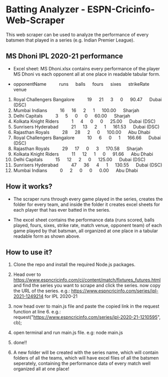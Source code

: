 # Batting Analyzer - ESPN-Cricinfo-Web-Scraper
This web scraper can be used to analyze the performance of every batsmen that played in a series (e.g. Indian Premier League).

## MS Dhoni IPL 2020-21 performance

- Excel sheet: MS Dhoni.xlsx
contains every performance of the player MS Dhoni vs each opponent all at one place in readable tabular form.

- opponentName            &emsp;   &emsp;             runs    &emsp; balls   &emsp;   fours  &emsp;  sixes   &emsp;  strikeRate  &emsp;  venue

1. Royal Challengers Bangalore    &emsp;  &emsp;        19    &emsp;   21   &emsp;      3      &emsp;    0    &emsp;  90.47       &emsp;   Dubai (DSC)
2. Mumbai Indians                 &emsp;   &emsp;       16    &emsp;   16      &emsp;    2      &emsp;   1     &emsp;    100.00    &emsp;    Sharjah
3. Delhi Capitals                  &emsp;   &emsp;      3    &emsp;     5       &emsp;     0      &emsp;     0    &emsp;    60.00       &emsp;     Sharjah
4. Kolkata Knight Riders             &emsp;  &emsp;       1    &emsp;   4        &emsp;    0      &emsp;     0    &emsp;     25.00    &emsp;       Dubai (DSC)
5. Sunrisers Hyderabad             &emsp;  &emsp;       21    &emsp;   13       &emsp;   2     &emsp;   1      &emsp;   161.53       &emsp;  Dubai (DSC)
6. Rajasthan Royals              &emsp;  &emsp;       28       &emsp;  28        &emsp;  2     &emsp;   0      &emsp;   100.00       &emsp;  Abu Dhabi
7. Royal Challengers Bangalore      &emsp;  &emsp;      10     &emsp;  6         &emsp;    0      &emsp;     1    &emsp;     166.66   &emsp;     Dubai (DSC)
8. Rajasthan Royals             &emsp;   &emsp;       29       &emsp;  17        &emsp;  0      &emsp;   3      &emsp;  170.58      &emsp;   Sharjah
9. Kolkata Knight Riders            &emsp;   &emsp;       11       &emsp;  12       &emsp;   1     &emsp;   0         &emsp; 91.66        &emsp;   Abu Dhabi
10. Delhi Capitals                &emsp;   &emsp;       15     &emsp;  12       &emsp;   2     &emsp;   0        &emsp;  125.00      &emsp;     Dubai (DSC)
11. Sunrisers Hyderabad           &emsp;   &emsp;       47     &emsp;  36       &emsp;   4     &emsp;   1        &emsp;  130.55      &emsp;  Dubai (DSC)
12. Mumbai Indians                &emsp;   &emsp;       0       &emsp;   2     &emsp;      0   &emsp;       0    &emsp;     0.00       &emsp;   Abu Dhabi

## How it works?

- The scraper runs through every game played in the series, creates the folder for every team, and inside the folder it creates excel sheets for each player that has ever batted in the series.

- The excel sheet contains the performance data (runs scored, balls played, fours, sixes, strike rate, match venue, opponent team) of each game played by that batsman, all organized at one place in a tabular readable form as shown above.

## How to use it?

1. Clone the repo and install the required Node.js packages.
2. Head over to https://www.espncricinfo.com/ci/content/match/fixtures_futures.html and find the series you want to scrape and click the series.
   now copy the URL of the series. 
    e.g.: https://www.espncricinfo.com/series/ipl-2021-1249214 for IPL 2020-21

3. now head over to main.js file and paste the copied link in the request function at line 6.
   e.g.: request("https://www.espncricinfo.com/series/ipl-2020-21-1210595", cb);

4. open terminal and run main.js file.
    e.g: node main.js 

5. done!!

6. A new folder will be created with the series name, which will contain folders of all the teams, which will have excel files of all the batsmen seperately, containing the performance data of every match well organized all at one place!
